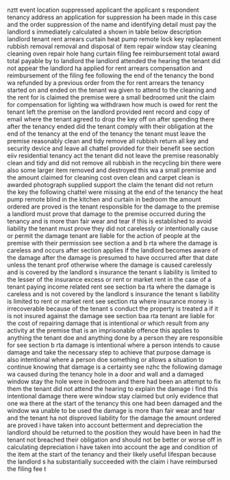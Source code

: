 nztt event location suppressed applicant the applicant s respondent tenancy address an application for suppression ha been made in this case and the order suppression of the name and identifying detail must pay the landlord s immediately calculated a shown in table below description landlord tenant rent arrears curtain heat pump remote lock key replacement rubbish removal removal and disposal of item repair window stay cleaning cleaning oven repair hole hang curtain filing fee reimbursement total award total payable by to landlord the landlord attended the hearing the tenant did not appear the landlord ha applied for rent arrears compensation and reimbursement of the filing fee following the end of the tenancy the bond wa refunded by a previous order from the for rent arrears the tenancy started on and ended on the tenant wa given to attend to the cleaning and the rent for is claimed the premise were a small bedroomed unit the claim for compensation for lighting wa withdrawn how much is owed for rent the tenant left the premise on the landlord provided rent record and copy of email where the tenant agreed to drop the key off on after spending there after the tenancy ended did the tenant comply with their obligation at the end of the tenancy at the end of the tenancy the tenant must leave the premise reasonably clean and tidy remove all rubbish return all key and security device and leave all chattel provided for their benefit see section eiiv residential tenancy act the tenant did not leave the premise reasonably clean and tidy and did not remove all rubbish in the recycling bin there were also some larger item removed and destroyed this wa a small premise and the amount claimed for cleaning cost oven clean and carpet clean is awarded photograph supplied support the claim the tenant did not return the key the following chattel were missing at the end of the tenancy the heat pump remote blind in the kitchen and curtain in bedroom the amount ordered are proved is the tenant responsible for the damage to the premise a landlord must prove that damage to the premise occurred during the tenancy and is more than fair wear and tear if this is established to avoid liability the tenant must prove they did not carelessly or intentionally cause or permit the damage tenant are liable for the action of people at the premise with their permission see section a and b rta where the damage is careless and occurs after section applies if the landlord becomes aware of the damage after the damage is presumed to have occurred after that date unless the tenant prof otherwise where the damage is caused carelessly and is covered by the landlord s insurance the tenant s liability is limited to the lesser of the insurance excess or rent or market rent in the case of a tenant paying income related rent see section ba rta where the damage is careless and is not covered by the landlord s insurance the tenant s liability is limited to rent or market rent see section rta where insurance money is irrecoverable because of the tenant s conduct the property is treated a if it is not insured against the damage see section baa rta tenant are liable for the cost of repairing damage that is intentional or which result from any activity at the premise that is an imprisonable offence this applies to anything the tenant doe and anything done by a person they are responsible for see section b rta damage is intentional where a person intends to cause damage and take the necessary step to achieve that purpose damage is also intentional where a person doe something or allows a situation to continue knowing that damage is a certainty see nzhc the following damage wa caused during the tenancy hole in a door and wall and a damaged window stay the hole were in bedroom and there had been an attempt to fix them the tenant did not attend the hearing to explain the damage i find this intentional damage there were window stay claimed but only evidence that one wa there at the start of the tenancy this one had been damaged and the window wa unable to be used the damage is more than fair wear and tear and the tenant ha not disproved liability for the damage the amount ordered are proved i have taken into account betterment and depreciation the landlord should be returned to the position they would have been in had the tenant not breached their obligation and should not be better or worse off in calculating depreciation i have taken into account the age and condition of the item at the start of the tenancy and their likely useful lifespan because the landlord s ha substantially succeeded with the claim i have reimbursed the filing fee t